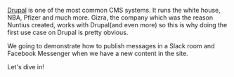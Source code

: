 [Drupal](https://www.drupal.org.il) is one of the most common CMS systems. It 
runs the white house, NBA, Pfizer and much more. Gizra, the company which was 
the reason Nuntius created, works with Drupal(and even more) so this
is why doing the first use case on Drupal is pretty obvious.

We going to demonstrate how to publish messages in a Slack room and Facebook 
Messenger when we have a new content in the site.

Let's dive in!
